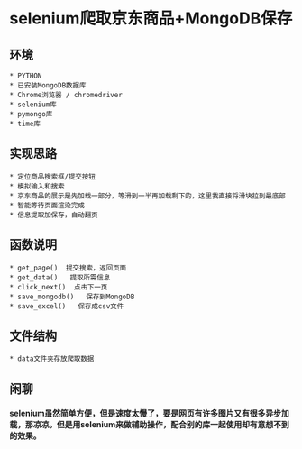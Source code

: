 # selenium爬取京东商品+MongoDB保存

## 环境

	* PYTHON
	* 已安装MongoDB数据库
	* Chrome浏览器 / chromedriver
	* selenium库
	* pymongo库
	* time库

## 实现思路

	* 定位商品搜索框/提交按钮
	* 模拟输入和搜索
	* 京东商品的展示是先加载一部分，等滑到一半再加载剩下的，这里我直接将滑块拉到最底部
	* 智能等待页面渲染完成
	* 信息提取加保存，自动翻页

## 函数说明

	* get_page()  提交搜索，返回页面
	* get_data()   提取所需信息
	* click_next()  点击下一页
	* save_mongodb()   保存到MongoDB
	* save_excel()   保存成csv文件

## 文件结构

	* data文件夹存放爬取数据

## 闲聊

#### selenium虽然简单方便，但是速度太慢了，要是网页有许多图片又有很多异步加载，那凉凉。但是用selenium来做辅助操作，配合别的库一起使用却有意想不到的效果。

